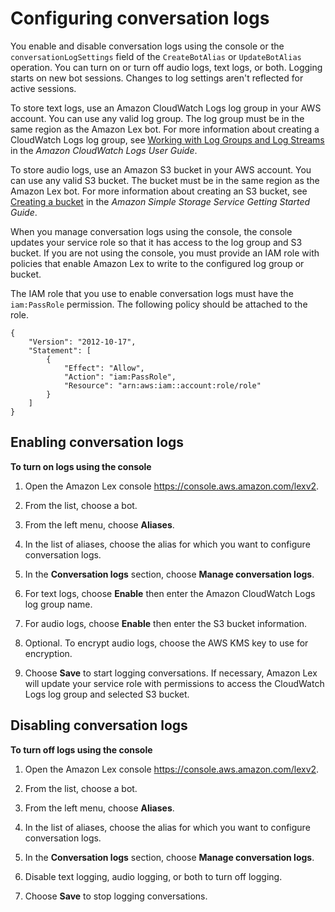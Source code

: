 # Configuring conversation logs<a name="conversation-logs-configure"></a>

You enable and disable conversation logs using the console or the `conversationLogSettings` field of the `CreateBotAlias` or `UpdateBotAlias` operation\. You can turn on or turn off audio logs, text logs, or both\. Logging starts on new bot sessions\. Changes to log settings aren't reflected for active sessions\.

To store text logs, use an Amazon CloudWatch Logs log group in your AWS account\. You can use any valid log group\. The log group must be in the same region as the Amazon Lex bot\. For more information about creating a CloudWatch Logs log group, see [ Working with Log Groups and Log Streams ](https://docs.aws.amazon.com/AmazonCloudWatch/latest/logs/Working-with-log-groups-and-streams.html) in the *Amazon CloudWatch Logs User Guide*\.

To store audio logs, use an Amazon S3 bucket in your AWS account\. You can use any valid S3 bucket\. The bucket must be in the same region as the Amazon Lex bot\. For more information about creating an S3 bucket, see [Creating a bucket](https://docs.aws.amazon.com/AmazonS3/latest/gsg/CreatingABucket.html) in the *Amazon Simple Storage Service Getting Started Guide*\.

When you manage conversation logs using the console, the console updates your service role so that it has access to the log group and S3 bucket\. If you are not using the console, you must provide an IAM role with policies that enable Amazon Lex to write to the configured log group or bucket\.

The IAM role that you use to enable conversation logs must have the `iam:PassRole` permission\. The following policy should be attached to the role\.

```
{
    "Version": "2012-10-17",
    "Statement": [
        {
            "Effect": "Allow",
            "Action": "iam:PassRole",
            "Resource": "arn:aws:iam::account:role/role"
        }
    ]
}
```

## Enabling conversation logs<a name="conversation-logs-enable"></a>

**To turn on logs using the console**

1. Open the Amazon Lex console [https://console\.aws\.amazon\.com/lexv2](https://console.aws.amazon.com/lexv2)\.

1. From the list, choose a bot\.

1. From the left menu, choose **Aliases**\.

1. In the list of aliases, choose the alias for which you want to configure conversation logs\.

1. In the **Conversation logs** section, choose **Manage conversation logs**\. 

1. For text logs, choose **Enable** then enter the Amazon CloudWatch Logs log group name\.

1. For audio logs, choose **Enable** then enter the S3 bucket information\.

1. Optional\. To encrypt audio logs, choose the AWS KMS key to use for encryption\.

1. Choose **Save** to start logging conversations\. If necessary, Amazon Lex will update your service role with permissions to access the CloudWatch Logs log group and selected S3 bucket\.

## Disabling conversation logs<a name="conversation-logs-disable"></a>

**To turn off logs using the console**

1. Open the Amazon Lex console [https://console\.aws\.amazon\.com/lexv2](https://console.aws.amazon.com/lexv2)\.

1. From the list, choose a bot\.

1. From the left menu, choose **Aliases**\.

1. In the list of aliases, choose the alias for which you want to configure conversation logs\.

1. In the **Conversation logs** section, choose **Manage conversation logs**\.

1. Disable text logging, audio logging, or both to turn off logging\.

1. Choose **Save** to stop logging conversations\.